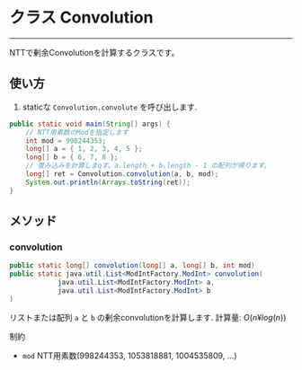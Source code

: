 # クラス Convolution

- - -

NTTで剰余Convolutionを計算するクラスです。

## 使い方

1. staticな `Convolution.convolute` を呼び出します.

```java
public static void main(String[] args) {
    // NTT用素数のModを指定します
    int mod = 998244353;
    long[] a = { 1, 2, 3, 4, 5 };
    long[] b = { 6, 7, 8 };
    // 畳み込みを計算しまqす。a.length + b.length - 1 の配列が帰ります。
    long[] ret = Convolution.convolution(a, b, mod);
    System.out.println(Arrays.toString(ret));
}
```

## メソッド

### convolution

```java
public static long[] convolution(long[] a, long[] b, int mod) 
public static java.util.List<ModIntFactory.ModInt> convolution(
            java.util.List<ModIntFactory.ModInt> a,
            java.util.List<ModIntFactory.ModInt> b
)
```

リストまたは配列 `a` と `b` の剰余convolutionを計算します.
計算量: $O(n ¥log(n))$

制約
- `mod` NTT用素数(998244353, 1053818881, 1004535809, ...)
